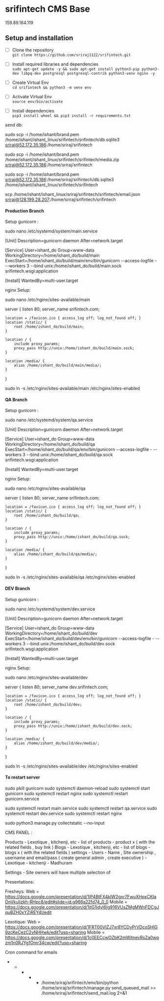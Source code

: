# srifintech CMS Base
159.89.164.119

## Setup and installation

- [ ] Clone the repository <br/>
      `git clone https://github.com/sriraj1122/srifintech.git`

- [ ] Install required libraries and dependencies <br/>
        `sudo apt-get update -y && sudo apt-get install python3-pip python3-dev libpq-dev postgresql postgresql-contrib python3-venv nginx -y`


- [ ] Create Virtual Env <br/>
      `cd srifintech && python3 -m venv env`

- [ ] Activate Virtual Env <br/>
      `source env/bin/activate`

- [ ] Install dependencies <br/>
      `pip3 install wheel && pip3 install -r requirements.txt`



send db: 

sudo scp -i /home/ishant/brand.pem /home/ishant/ishant_linux/srifintech/srifintech/db.sqlite3 sriraj@52.172.35.186:/home/sriraj/srifintech

sudo scp -i /home/ishant/brand.pem /home/ishant/ishant_linux/srifintech/srifintech/media.zip sriraj@52.172.35.186:/home/sriraj/srifintech

sudo scp -i /home/ishant/brand.pem sriraj@52.172.35.186:/home/sriraj/srifintech/db.sqlite3 /home/ishant/ishant_linux/srifintech/srifintech

scp /home/ishant/ishant_linux/sriraj/srifintech/srifintech/email.json sriraj@128.199.28.207:/home/sriraj/srifintech/srifintech


#### Production Branch

Setup gunicorn :

sudo nano /etc/systemd/system/main.service


[Unit]
Description=gunicorn daemon
After=network.target

[Service]
User=ishant_do
Group=www-data
WorkingDirectory=/home/ishant_do/build/main
ExecStart=/home/ishant_do/build/main/env/bin/gunicorn --access-logfile - --workers 3 --bind unix:/home/ishant_do/build/main.sock srifintech.wsgi:application

[Install]
WantedBy=multi-user.target

>>>>>>>>>>>>>>>>>>>>>>>>>>>>>>>>>>>>>>>>
nginx Setup:

sudo nano /etc/nginx/sites-available/main


server {
    listen 80;
    server_name srifintech.com;

    location = /favicon.ico { access_log off; log_not_found off; }
    location /static/ {
        root /home/ishant_do/build/main;
    }

    location / {
        include proxy_params;
        proxy_pass http://unix:/home/ishant_do/build/main.sock;
    }

    location /media/ {
        alias /home/ishant_do/build/main/media/;
    }
}

sudo ln -s /etc/nginx/sites-available/main /etc/nginx/sites-enabled


#### QA Branch

Setup gunicorn :

sudo nano /etc/systemd/system/qa.service


[Unit]
Description=gunicorn daemon
After=network.target

[Service]
User=ishant_do
Group=www-data
WorkingDirectory=/home/ishant_do/build/qa
ExecStart=/home/ishant_do/build/qa/env/bin/gunicorn --access-logfile - --workers 3 --bind unix:/home/ishant_do/build/qa.sock srifintech.wsgi:application

[Install]
WantedBy=multi-user.target

>>>>>>>>>>>>>>>>>>>>>>>>>>>>>>>>>>>>>>>>
nginx Setup:

sudo nano /etc/nginx/sites-available/qa


server {
    listen 80;
    server_name srifintech.com;

    location = /favicon.ico { access_log off; log_not_found off; }
    location /static/ {
        root /home/ishant_do/build/qa;
    }

    location / {
        include proxy_params;
        proxy_pass http://unix:/home/ishant_do/build/qa.sock;
    }

    location /media/ {
        alias /home/ishant_do/build/qa/media/;
    }
}

sudo ln -s /etc/nginx/sites-available/qa /etc/nginx/sites-enabled

#### DEV Branch

Setup gunicorn :

sudo nano /etc/systemd/system/dev.service


[Unit]
Description=gunicorn daemon
After=network.target

[Service]
User=ishant_do
Group=www-data
WorkingDirectory=/home/ishant_do/build/dev
ExecStart=/home/ishant_do/build/dev/env/bin/gunicorn --access-logfile - --workers 3 --bind unix:/home/ishant_do/build/dev.sock srifintech.wsgi:application

[Install]
WantedBy=multi-user.target

>>>>>>>>>>>>>>>>>>>>>>>>>>>>>>>>>>>>>>>>
nginx Setup:

sudo nano /etc/nginx/sites-available/dev


server {
    listen 80;
    server_name dev.srifintech.com;

    location = /favicon.ico { access_log off; log_not_found off; }
    location /static/ {
        root /home/ishant_do/build/dev;
    }

    location / {
        include proxy_params;
        proxy_pass http://unix:/home/ishant_do/build/dev.sock;
    }

    location /media/ {
        alias /home/ishant_do/build/dev/media/;
    }
}

sudo ln -s /etc/nginx/sites-available/dev /etc/nginx/sites-enabled



#### To restart server
sudo pkill gunicorn
sudo systemctl daemon-reload
sudo systemctl start gunicorn
sudo systemctl restart nginx
sudo systemctl restart gunicorn.service


sudo systemctl restart main.service
sudo systemctl restart qa.service
sudo systemctl restart dev.service
sudo systemctl restart nginx

sudo python3 manage.py collectstatic --no-input

>>>>>>>>>>>>>>>>>>>>>>>>>>>>>>>>>>>>>>>>

CMS PANEL : 



Products - Lexotique , kitchenji, etc - list of products - product x ( with the related fields , buy link )
Blogs  - Lexotique , kitchenji, etc - list of blogs - blogs x ( with the related fields )
settings - Users - Name , Site ownership , username and email/pass ( create general admin , create executive ) 
                          - Lexotique
                          - kitchenji
                          - Madhuram  



Settings - Site owners will have  multiple selection of 


Presentations:

Fresheys:
Web = https://docs.google.com/presentation/d/1lP4BtFX4kIW2gxr7FwuXHpxCKIaDnVkuIizkh-RHpc8/edit#slide=id.g966a22fd74_0_0
Mobile = https://docs.google.com/presentation/d/1jtG1jdyI6lg916VUsZMgMWnFDCgJquBZH0xYZiREY4I/edit


Lexotique:
Web = https://docs.google.com/presentation/d/1FRT00VIZJ7xr8YCDvPrVDcoSHlG9zcKeCezC2vNHHwk/edit?usp=sharing
Mobile = https://docs.google.com/presentation/d/1c0EECcwOZbK2mWitnevRsZa0wpzm1n0RJYg1Omr34cw/edit?usp=sharing


Cron command for emails

* * * * * /home/sriraj/srifintech/env/bin/python /home/sriraj/srifintech/manage.py send_queued_mail >> /home/sriraj/srifintech/send_mail.log 2>&1